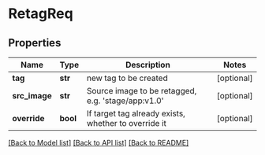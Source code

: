 # RetagReq

## Properties
Name | Type | Description | Notes
------------ | ------------- | ------------- | -------------
**tag** | **str** | new tag to be created | [optional] 
**src_image** | **str** | Source image to be retagged, e.g. &#39;stage/app:v1.0&#39; | [optional] 
**override** | **bool** | If target tag already exists, whether to override it | [optional] 

[[Back to Model list]](../README.md#documentation-for-models) [[Back to API list]](../README.md#documentation-for-api-endpoints) [[Back to README]](../README.md)


